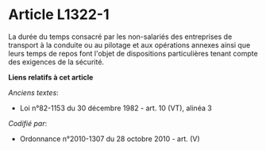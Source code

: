 # Article L1322-1

La durée du temps consacré par les non-salariés des entreprises de transport à la conduite ou au pilotage et aux opérations
annexes ainsi que leurs temps de repos font l'objet de dispositions particulières tenant compte des exigences de la sécurité.

**Liens relatifs à cet article**

_Anciens textes_:

  - Loi n°82-1153 du 30 décembre 1982 - art. 10 (VT), alinéa 3

_Codifié par_:

  - Ordonnance n°2010-1307 du 28 octobre 2010 - art. (V)
